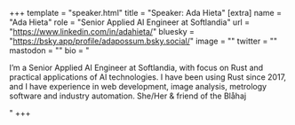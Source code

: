+++
template = "speaker.html"
title = "Speaker: Ada Hieta"
[extra]
  name = "Ada Hieta"
  role = "Senior Applied AI Engineer at Softlandia"
  url = "https://www.linkedin.com/in/adahieta/"
  bluesky = "https://bsky.app/profile/adapossum.bsky.social/"
  image = ""
  twitter = ""
  mastodon = ""
  bio = "<p>I’m a Senior Applied AI Engineer at Softlandia, with focus on Rust and practical applications of AI technologies. I have been using Rust since 2017, and I have experience in web development, image analysis, metrology software and industry automation. She/Her & friend of the Blåhaj</p>"
+++
